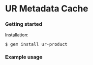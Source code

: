 # UR Metadata Cache

### Getting started

Installation: <pre>$ gem install ur-product</pre>

### Example usage
<pre></pre>
